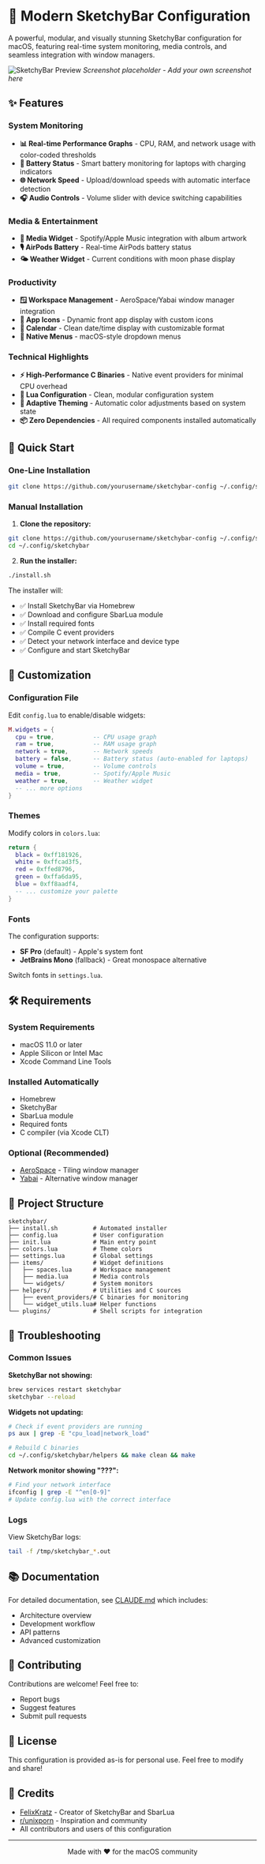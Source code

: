 # 🎨 Modern SketchyBar Configuration

A powerful, modular, and visually stunning SketchyBar configuration for macOS, featuring real-time system monitoring, media controls, and seamless integration with window managers.

![SketchyBar Preview](screenshot/preview.png)
*Screenshot placeholder - Add your own screenshot here*

## ✨ Features

### System Monitoring
- **📊 Real-time Performance Graphs** - CPU, RAM, and network usage with color-coded thresholds
- **🔋 Battery Status** - Smart battery monitoring for laptops with charging indicators
- **🌐 Network Speed** - Upload/download speeds with automatic interface detection
- **🎧 Audio Controls** - Volume slider with device switching capabilities

### Media & Entertainment
- **🎵 Media Widget** - Spotify/Apple Music integration with album artwork
- **🎙️ AirPods Battery** - Real-time AirPods battery status
- **🌤️ Weather Widget** - Current conditions with moon phase display

### Productivity
- **🪟 Workspace Management** - AeroSpace/Yabai window manager integration
- **📱 App Icons** - Dynamic front app display with custom icons
- **📅 Calendar** - Clean date/time display with customizable format
- **🍎 Native Menus** - macOS-style dropdown menus

### Technical Highlights
- **⚡ High-Performance C Binaries** - Native event providers for minimal CPU overhead
- **🔧 Lua Configuration** - Clean, modular configuration system
- **🎨 Adaptive Theming** - Automatic color adjustments based on system state
- **📦 Zero Dependencies** - All required components installed automatically

## 🚀 Quick Start

### One-Line Installation

```bash
git clone https://github.com/yourusername/sketchybar-config ~/.config/sketchybar && cd ~/.config/sketchybar && ./install.sh
```

### Manual Installation

1. **Clone the repository:**
```bash
git clone https://github.com/yourusername/sketchybar-config ~/.config/sketchybar
cd ~/.config/sketchybar
```

2. **Run the installer:**
```bash
./install.sh
```

The installer will:
- ✅ Install SketchyBar via Homebrew
- ✅ Download and configure SbarLua module
- ✅ Install required fonts
- ✅ Compile C event providers
- ✅ Detect your network interface and device type
- ✅ Configure and start SketchyBar

## 🎨 Customization

### Configuration File

Edit `config.lua` to enable/disable widgets:

```lua
M.widgets = {
  cpu = true,           -- CPU usage graph
  ram = true,           -- RAM usage graph
  network = true,       -- Network speeds
  battery = false,      -- Battery status (auto-enabled for laptops)
  volume = true,        -- Volume controls
  media = true,         -- Spotify/Apple Music
  weather = true,       -- Weather widget
  -- ... more options
}
```

### Themes

Modify colors in `colors.lua`:
```lua
return {
  black = 0xff181926,
  white = 0xffcad3f5,
  red = 0xffed8796,
  green = 0xffa6da95,
  blue = 0xff8aadf4,
  -- ... customize your palette
}
```

### Fonts

The configuration supports:
- **SF Pro** (default) - Apple's system font
- **JetBrains Mono** (fallback) - Great monospace alternative

Switch fonts in `settings.lua`.

## 🛠️ Requirements

### System Requirements
- macOS 11.0 or later
- Apple Silicon or Intel Mac
- Xcode Command Line Tools

### Installed Automatically
- Homebrew
- SketchyBar
- SbarLua module
- Required fonts
- C compiler (via Xcode CLT)

### Optional (Recommended)
- [AeroSpace](https://github.com/nikitabobko/AeroSpace) - Tiling window manager
- [Yabai](https://github.com/koekeishiya/yabai) - Alternative window manager

## 📁 Project Structure

```
sketchybar/
├── install.sh          # Automated installer
├── config.lua          # User configuration
├── init.lua            # Main entry point
├── colors.lua          # Theme colors
├── settings.lua        # Global settings
├── items/              # Widget definitions
│   ├── spaces.lua      # Workspace management
│   ├── media.lua       # Media controls
│   └── widgets/        # System monitors
├── helpers/            # Utilities and C sources
│   ├── event_providers/# C binaries for monitoring
│   └── widget_utils.lua# Helper functions
└── plugins/            # Shell scripts for integration
```

## 🔧 Troubleshooting

### Common Issues

**SketchyBar not showing:**
```bash
brew services restart sketchybar
sketchybar --reload
```

**Widgets not updating:**
```bash
# Check if event providers are running
ps aux | grep -E "cpu_load|network_load"

# Rebuild C binaries
cd ~/.config/sketchybar/helpers && make clean && make
```

**Network monitor showing "???":**
```bash
# Find your network interface
ifconfig | grep -E "^en[0-9]"
# Update config.lua with the correct interface
```

### Logs

View SketchyBar logs:
```bash
tail -f /tmp/sketchybar_*.out
```

## 📚 Documentation

For detailed documentation, see [CLAUDE.md](CLAUDE.md) which includes:
- Architecture overview
- Development workflow
- API patterns
- Advanced customization

## 🤝 Contributing

Contributions are welcome! Feel free to:
- Report bugs
- Suggest features
- Submit pull requests

## 📝 License

This configuration is provided as-is for personal use. Feel free to modify and share!

## 🙏 Credits

- [FelixKratz](https://github.com/FelixKratz) - Creator of SketchyBar and SbarLua
- [r/unixporn](https://reddit.com/r/unixporn) - Inspiration and community
- All contributors and users of this configuration

---

<div align="center">
Made with ❤️ for the macOS community
</div>
